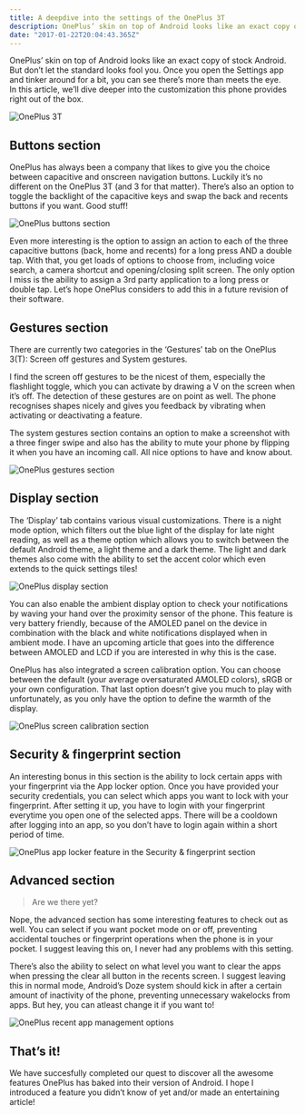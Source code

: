 ```yaml
---
title: A deepdive into the settings of the OnePlus 3T
description: OnePlus’ skin on top of Android looks like an exact copy of stock Android. But don’t let the standard looks fool you.
date: "2017-01-22T20:04:43.365Z"
---
```


OnePlus’ skin on top of Android looks like an exact copy of stock Android.  
But don’t let the standard looks fool you. Once you open the Settings app and tinker around for a bit, you can see there’s more than meets the eye.  
In this article, we’ll dive deeper into the customization this phone provides right out of the box.

![OnePlus 3T](./oneplus_3t.png)

## Buttons section

OnePlus has always been a company that likes to give you the choice between capacitive and onscreen navigation buttons. Luckily it’s no different on the OnePlus 3T (and 3 for that matter). There’s also an option to toggle the backlight of the capacitive keys and swap the back and recents buttons if you want. Good stuff!

![OnePlus buttons section](./buttons_section.png)

Even more interesting is the option to assign an action to each of the three capacitive buttons (back, home and recents) for a long press AND a double tap. With that, you get loads of options to choose from, including voice search, a camera shortcut and opening/closing split screen. The only option I miss is the ability to assign a 3rd party application to a long press or double tap. Let’s hope OnePlus considers to add this in a future revision of their software.

## Gestures section

There are currently two categories in the ‘Gestures’ tab on the OnePlus 3(T): Screen off gestures and System gestures.

I find the screen off gestures to be the nicest of them, especially the flashlight toggle, which you can activate by drawing a V on the screen when it’s off. The detection of these gestures are on point as well. The phone recognises shapes nicely and gives you feedback by vibrating when activating or deactivating a feature.

The system gestures section contains an option to make a screenshot with a three finger swipe and also has the ability to mute your phone by flipping it when you have an incoming call. All nice options to have and know about.

![OnePlus gestures section](./gestures_section.png)

## Display section

The ‘Display’ tab contains various visual customizations. There is a night mode option, which filters out the blue light of the display for late night reading, as well as a theme option which allows you to switch between the default Android theme, a light theme and a dark theme. The light and dark themes also come with the ability to set the accent color which even extends to the quick settings tiles!

![OnePlus display section](./display_section.png)

You can also enable the ambient display option to check your notifications by waving your hand over the proximity sensor of the phone. This feature is very battery friendly, because of the AMOLED panel on the device in combination with the black and white notifications displayed when in ambient mode. I have an upcoming article that goes into the difference between AMOLED and LCD if you are interested in why this is the case.

OnePlus has also integrated a screen calibration option. You can choose between the default (your average oversaturated AMOLED colors), sRGB or your own configuration. That last option doesn’t give you much to play with unfortunately, as you only have the option to define the warmth of the display.

![OnePlus screen calibration section](./screen_calibration_section.png)

## Security & fingerprint section

An interesting bonus in this section is the ability to lock certain apps with your fingerprint via the App locker option. Once you have provided your security credentials, you can select which apps you want to lock with your fingerprint. After setting it up, you have to login with your fingerprint everytime you open one of the selected apps. There will be a cooldown after logging into an app, so you don’t have to login again within a short period of time.

![OnePlus app locker feature in the Security & fingerprint section](./app_locker_section.png)

## Advanced section

> Are we there yet?

Nope, the advanced section has some interesting features to check out as well. You can select if you want pocket mode on or off, preventing accidental touches or fingerprint operations when the phone is in your pocket. I suggest leaving this on, I never had any problems with this setting.

There’s also the ability to select on what level you want to clear the apps when pressing the clear all button in the recents screen. I suggest leaving this in normal mode, Android’s Doze system should kick in after a certain amount of inactivity of the phone, preventing unnecessary wakelocks from apps. But hey, you can atleast change it if you want to!

![OnePlus recent app management options](./recent_app_management.png)

## That’s it!

We have succesfully completed our quest to discover all the awesome features OnePlus has baked into their version of Android. I hope I introduced a feature you didn’t know of yet and/or made an entertaining article!
